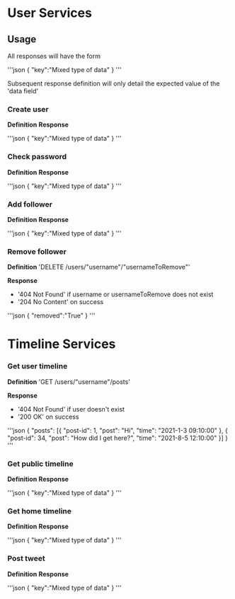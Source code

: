 # User Services

## Usage

All responses will have the form

'''json
{
	"key":"Mixed type of data"
}
'''

Subsequent response definition will only detail the expected value of the 'data field'

### Create user
**Definition**
**Response**

'''json
{
	"key":"Mixed type of data"
}
'''

### Check password
**Definition**
**Response**

'''json
{
	"key":"Mixed type of data"
}
'''

### Add follower
**Definition**
**Response**

'''json
{
	"key":"Mixed type of data"
}
'''

### Remove follower
**Definition**
'DELETE /users/"username"/"usernameToRemove"'

**Response**
- '404 Not Found' if username or usernameToRemove does not exist
- '204 No Content' on success

'''json
{
	"removed":"True"
}
'''

# Timeline Services
### Get user timeline
**Definition**
'GET /users/"username"/posts'

**Response**
- '404 Not Found' if  user doesn't exist
- '200 OK' on success

'''json
{
	"posts": [{
	"post-id": 1,
	"post": "Hi",
	"time": "2021-1-3 09:10:00"
	},
	{
	"post-id": 34,
	"post": "How did I get here?",
	"time": "2021-8-5 12:10:00"
	}]
}
'''

### Get public timeline
**Definition**
**Response**

'''json
{
	"key":"Mixed type of data"
}
'''

### Get home timeline
**Definition**
**Response**

'''json
{
	"key":"Mixed type of data"
}
'''

### Post tweet
**Definition**
**Response**

'''json
{
	"key":"Mixed type of data"
}
'''
